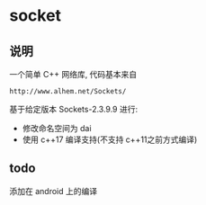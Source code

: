 # socket

## 说明
一个简单 C++ 网络库, 代码基本来自
```
http://www.alhem.net/Sockets/
```

基于给定版本 Sockets-2.3.9.9 进行:
+ 修改命名空间为 dai
+ 使用 c++17 编译支持(不支持 c++11之前方式编译)

## todo
添加在 android 上的编译